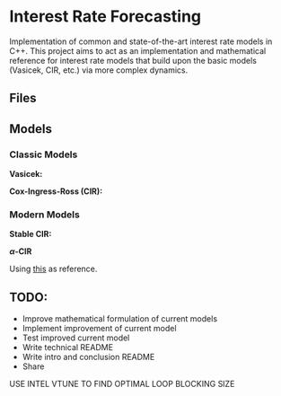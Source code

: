 # Interest Rate Forecasting

Implementation of common and state-of-the-art interest rate models in C++. This project aims to act as an implementation and mathematical reference for interest rate models that build upon the basic models (Vasicek, CIR, etc.) via more complex dynamics.

## Files

## Models

### Classic Models
**Vasicek:**

**Cox-Ingress-Ross (CIR):**

### Modern Models
**Stable CIR:**

**$\alpha$-CIR**



Using [this](https://www.amazon.com/Interest-Rate-Models-Practice-Inflation/dp/3540221492) as reference.

## TODO:

- Improve mathematical formulation of current models
- Implement improvement of current model
- Test improved current model
- Write technical README
- Write intro and conclusion README
- Share

USE INTEL VTUNE TO FIND OPTIMAL LOOP BLOCKING SIZE
